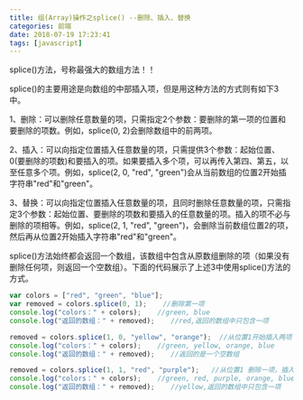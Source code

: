 ```yaml
---
title: 组(Array)操作之splice() --删除、插入、替换
categories: 前端
date: 2018-07-19 17:23:41
tags: [javascript]
---
```


splice()方法，号称最强大的数组方法！！

splice()的主要用途是向数组的中部插入项，但是用这种方法的方式则有如下3中。

1、删除：可以删除任意数量的项，只需指定2个参数：要删除的第一项的位置和要删除的项数。例如，splice(0, 2)会删除数组中的前两项。

2、插入：可以向指定位置插入任意数量的项，只需提供3个参数：起始位置、0(要删除的项数)和要插入的项。如果要插入多个项，可以再传入第四、第五，以至任意多个项。例如，splice(2, 0, "red", "green")会从当前数组的位置2开始插字符串"red"和"green"。

3、替换：可以向指定位置插入任意数量的项，且同时删除任意数量的项，只需指定3个参数：起始位置、要删除的项数和要插入的任意数量的项。插入的项不必与删除的项相等。例如，splice(2, 1, "red", "green")，会删除当前数组位置2的项，然后再从位置2开始插入字符串"red"和"green"。

splice()方法始终都会返回一个数组，该数组中包含从原数组删除的项（如果没有删除任何项，则返回一个空数组）。下面的代码展示了上述3中使用splice()方法的方式。

```js
var colors = ["red", "green", "blue"];
var removed = colors.splice(0, 1);    //删除第一项
console.log("colors：" + colors);    //green, blue
console.log("返回的数组：" + removed);    //red,返回的数组中只包含一项

removed = colors.splice(1, 0, "yellow", "orange");  //从位置1开始插入两项
console.log("colors：" + colors);    //green, yellow, orange, blue
console.log("返回的数组：" + removed);    //返回的是一个空数组

removed = colors.splice(1, 1, "red", "purple");   //从位置1 删除一项，插入两项
console.log("colors：" + colors);    //green, red, purple, orange, blue
console.log("返回的数组：" + removed);    //yellow,返回的数组中只包含一项
```